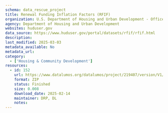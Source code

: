 ```yaml
---
schema: data_rescue_project 
title: Renewal Funding Inflation Factors (RFIF)
organization: U.S. Department of Housing and Urban Development - Office of Policy Development and Research
agency: Department of Housing and Urban Development
websites: huduser.gov
data_source: https://www.huduser.gov/portal/datasets/rfif/rfif.html
description: 
last_modified: 2025-03-03
metadata_available: No
metadata_url: 
category:
  - ['Housing & Community Development'] 
resources:
  - id: 152
    url: https://www.datalumos.org/datalumos/project/219407/version/V1/view
    format: ZIP
    status: Finished
    size: 0.008
    download_date: 2025-02-14
    maintainer: DRP, DL
    notes: 
---
```

